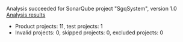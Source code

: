 Analysis succeeded for SonarQube project "SgqSystem", version 1.0 [Analysis results](http://localhost:9000/dashboard/index/SgqSystem)
- Product projects: 11, test projects: 1
- Invalid projects: 0, skipped projects: 0, excluded projects: 0
